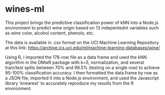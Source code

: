 # wines-ml

This project brings the predictive classification power of kNN into a Node.js environment to predict wine origin based on 13 indepentednt variables such as wine color, alcohol content, phenols, etc.

The data is available in .csv format on the UCI Machine Learning Repository at this link: https://archive.ics.uci.edu/ml/machine-learning-databases/wine/

Using R, I imported the 178-row file as a data frame and used the kNN algorithm in the DMwR package with k=5, normalization, and several train/test splits between 70% and 99.5% (testing on a single row) to achieve 95-100% classification accuracy. I then formatted the data.frame by row as a JSON file, imported it into a Node.js environment, and used the Javascript library 'knearest' to accurately reproduce my results from the R environment.   
